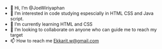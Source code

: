 - 👋 Hi, I’m @JoeWiriyaphan
- 👀 I’m interested in code studying espescially in HTML CSS and Java script.
- 🌱 I’m currently learning HTML and CSS
- 💞️ I’m looking to collaborate on anyone who can guide me to reach my target
- 📫 How to reach me Ekkarit.w@gmail.com

<!---
JoeWiriyaphan/JoeWiriyaphan is a ✨ special ✨ repository because its `README.md` (this file) appears on your GitHub profile.
You can click the Preview link to take a look at your changes.
--->
